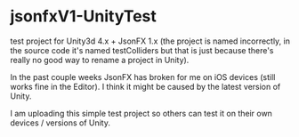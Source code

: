 jsonfxV1-UnityTest
==================

test project for Unity3d 4.x + JsonFX 1.x
(the project is named incorrectly, in the source code it's named testColliders but that is just because there's really no good way to rename a project in Unity).

In the past couple weeks JsonFX has broken for me on iOS devices (still works fine in the Editor). I think it might be caused by the latest version of Unity.

I am uploading this simple test project so others can test it on their own devices / versions of Unity.
